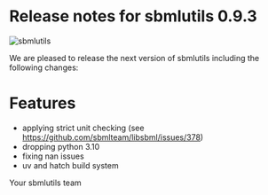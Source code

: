 # Release notes for sbmlutils 0.9.3
![sbmlutils](https://github.com/matthiaskoenig/sbmlutils/raw/develop/docs_builder/images/sbmlutils-logo-60.png)

We are pleased to release the next version of sbmlutils including the
following changes:

# Features
- applying strict unit checking (see https://github.com/sbmlteam/libsbml/issues/378)
- dropping python 3.10
- fixing nan issues
- uv and hatch build system

Your sbmlutils team
